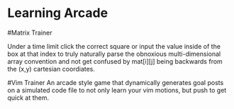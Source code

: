 # Learning Arcade

#Matrix Trainer

Under a time limit click the correct square or input the value inside of the box at that index to truly naturally parse the obnoxious multi-dimensional array convention and not get confused by mat[i][j] being backwards from the (x,y) cartesian coordiates.

#Vim Trainer
An arcade style game that dynamically generates goal posts on a simulated code file to not only learn your vim motions, but push to get quick at them.
